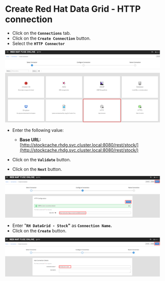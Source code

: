 # Create Red Hat Data Grid - HTTP connection

* Click on the **`Connections`** tab.
* Click on the **`Create Connection`** button.
* Select the **`HTTP Connector`**

![](../.gitbook/assets/image%20%28171%29.png)

* Enter the following value:

  * **Base URL:** [http://stockcache.rhdg.svc.cluster.local:8080/rest/stock/](http://stockcache.rhdg.svc.cluster.local:8080/rest/stock/)

* Click on the **`Validate`** button.
* Click on the **`Next`** button.

![](../.gitbook/assets/image%20%2899%29.png)

* Enter "**`RH DataGrid - Stock`"** as **`Connection Name`.**
* Click on the **`Create`** button.

![](../.gitbook/assets/image%20%28160%29.png)



